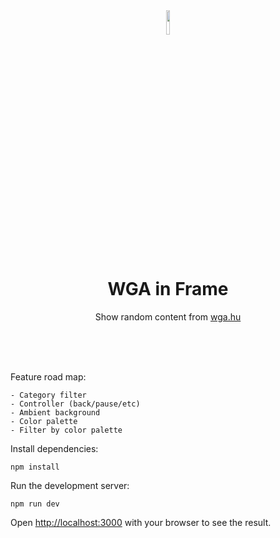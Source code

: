 <div align="center">
  <img width="10%" src="https://raw.githubusercontent.com/0x7s0lt1/WGAF_next/main/public/img/eye.png">
  <h1>WGA in Frame</h1>
  <p>Show random content from <a href="https://www.wga.hu/">wga.hu</a></p>
</div>

<br/>
<br/>
<br/>

Feature road map:
```
- Category filter
- Controller (back/pause/etc)
- Ambient background
- Color palette
- Filter by color palette
```

Install dependencies:
```
npm install
```

Run the development server:
```
npm run dev
```

Open [http://localhost:3000](http://localhost:3000) with your browser to see the result.
